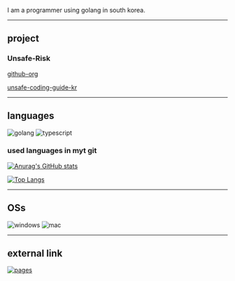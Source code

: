 I am a programmer using golang in south korea.

---

## project

### Unsafe-Risk

[github-org](https://github.com/unsafe-risk)

[unsafe-coding-guide-kr](https://unsafe.v8.run)

---

## languages

![golang](https://img.shields.io/badge/-Go-eaeff9?style=flat&logo=GO)
![typescript](https://img.shields.io/badge/-Typescript-eaeff9?style=flat&logo=TYPESCRIPT)

### used languages in myt git

[![Anurag's GitHub stats](https://github-readme-stats.vercel.app/api?username=snowmerak)](https://github.com/anuraghazra/github-readme-stats)

[![Top Langs](https://github-readme-stats.vercel.app/api/top-langs/?username=snowmerak)](https://github.com/anuraghazra/github-readme-stats)

---

## OSs

![windows](https://img.shields.io/badge/Windows-eaeff9?style=flat&logo=WINDOWS)
![mac](https://img.shields.io/badge/macOS-eaeff9?style=flat&logo=MAC)

---

## external link

[![pages](https://img.shields.io/badge/Pages-eaeff9?style=flat&logo=CloudFlare)](https://snowmerak.pages.dev)
